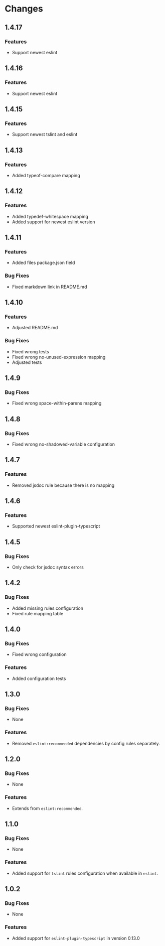 # Changes

## 1.4.17

### Features

 * Support newest eslint

## 1.4.16

### Features

 * Support newest eslint

## 1.4.15

### Features

 * Support newest tslint and eslint

## 1.4.13

### Features

 * Added typeof-compare mapping

## 1.4.12

### Features

 * Added typedef-whitespace mapping
 * Added support for newest eslint version

## 1.4.11

### Features

 * Added files package.json field

### Bug Fixes

 * Fixed markdown link in README.md

## 1.4.10

### Features

 * Adjusted README.md

### Bug Fixes

 * Fixed wrong tests
 * Fixed wrong no-unused-expression mapping
 * Adjusted tests

## 1.4.9
 
### Bug Fixes

 * Fixed wrong space-within-parens mapping

## 1.4.8
 
### Bug Fixes

 * Fixed wrong no-shadowed-variable configuration

## 1.4.7
 
### Features

 * Removed jsdoc rule because there is no mapping

## 1.4.6
 
### Features

 * Supported newest eslint-plugin-typescript

## 1.4.5

### Bug Fixes

 * Only check for jsdoc syntax errors

## 1.4.2

### Bug Fixes

 * Added missing rules configuration
 * Fixed rule mapping table

## 1.4.0

### Bug Fixes

 * Fixed wrong configuration
 
### Features

 * Added configuration tests

## 1.3.0

### Bug Fixes

 * None

### Features

 * Removed `eslint:recommended` dependencies by config rules separately.

## 1.2.0

### Bug Fixes

 * None

### Features

 * Extends from `eslint:recommended`.

## 1.1.0

### Bug Fixes

 * None

### Features

 * Added support for `tslint` rules configuration when available in `eslint`.

## 1.0.2

### Bug Fixes

 * None

### Features

 * Added support for `eslint-plugin-typescript` in version 0.13.0
